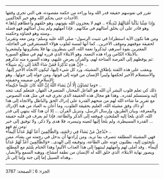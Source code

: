 ------------------------------------------------------------------------

تقرر في نفوسهم حقيقة قدر الله وما وراءه من حكمة مقصودة، هي التي تجري
وفقها الأحداث حتى يحكم الله وهو خير الحاكمين.  
«وَإِذا شِئْنا بَدَّلْنا أَمْثالَهُمْ تَبْدِيلًا» .. فهم لا يعجزون الله بقوتهم، وهو خلقهم
وأعطاهم إياها. وهو قادر على أن يخلق أمثالهم في مكانهم.. فإذا أمهلهم ولم
يبدل أمثالهم فهو فضله ومنته وهو قضاؤه وحكمته..  
ومن هنا تكون الآية استطرادا في تثبيت الرسول- صلى الله عليه وسلم- ومن معه
وتقريرا لحقيقة موقفهم وموقف الآخرين.. كما أنها لمسة لقلوب هؤلاء
المستغرقين في العاجلة، المغترين بقوة أسرهم، ليذكروا نعمة الله، التي
يتبطرون بها فلا يشكرونها وليشعروا بالابتلاء الكامن وراء هذه النعمة. وهو
الابتلاء الذي قرره لهم في مطلع السورة.  
ثم يوقظهم إلى الفرصة المتاحة لهم، والقرآن يعرض عليهم، وهذه السورة منه
تذكرهم:  
«إِنَّ هذِهِ تَذْكِرَةٌ فَمَنْ شاءَ اتَّخَذَ إِلى رَبِّهِ سَبِيلًا» ..  
ويعقب على هذه اللفتة بإطلاق المشيئة، ورد كل شيء إليها، ليكون الاتجاه
الأخير إليها، والاستسلام الأخير لحكمها وليبرأ الإنسان من قوته إلى قوتها،
ومن حوله إلى حولها.. وهو الإسلام في صميمه وحقيقته:  
«وَما تَشاؤُنَ إِلَّا أَنْ يَشاءَ اللَّهُ إِنَّ اللَّهَ كانَ عَلِيماً حَكِيماً» ..  
ذلك كي تعلم قلوب البشر أن الله هو الفاعل المختار، المتصرف القهار، فتتعلم
كيف تتجه إليه وتستسلم لقدره.. وهذا هو مجال هذه الحقيقة الذي تجري فيه في
مثل هذه النصوص. مع تقرير ما شاءه الله لهم من منحهم القدرة على إدراك الحق
والباطل والاتجاه إلى هذا أو ذاك وفق مشيئة الله، العليم بحقيقة القلوب،
وما أعان به العباد من هبة الإدراك والمعرفة، وبيان الطريق، وإرسال الرسل،
وتنزيل القرآن ... إلا أن هذا كله ينتهي إلى قدر الله، الذي يلجأ إليه
الملتجئ، فيوفقه إلى الذكر والطاعة، فإذا لم يعرف في قلبه حقيقة القدرة
المسيطرة، ولم يلجأ إليها لتعينه وتيسره، فلا هدى ولا ذكر، ولا توفيق إلى
خير ...  
ومن ثم فهو:  
«يُدْخِلُ مَنْ يَشاءُ فِي رَحْمَتِهِ، وَالظَّالِمِينَ أَعَدَّ لَهُمْ عَذاباً أَلِيماً» ..  
فهي المشيئة المطلقة تتصرف بما تريد. ومن إرادتها أن يدخل في رحمته من
يشاء، ممن يلتجئون إليه، يطلبون عونه على الطاعة، وتوفيقه إلى الهدى..
«وَالظَّالِمِينَ أَعَدَّ لَهُمْ عَذاباً أَلِيماً» . وقد أملى لهم وأمهلهم لينتهوا إلى هذا
العذاب الأليم! وهذا الختام يلتئم مع المطلع، ويصور نهاية الابتلاء، الذي
خلق الله له الإنسان من نطفة أمشاج، ووهبه السمع والأبصار، وهداه السبيل
إما إلى جنة وإما إلى نار..

------------------------------------------------------------------------

الجزء: 6 ¦ الصفحة: 3787
